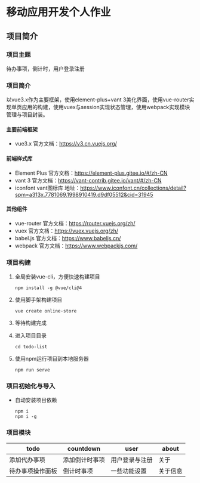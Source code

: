 # 移动应用开发个人作业

## 项目简介

### 项目主题

待办事项，倒计时，用户登录注册

### 项目简介

以vue3.x作为主要框架，使用element-plus+vant 3美化界面，使用vue-router实现单页应用的构建，使用vuex与session实现状态管理，使用webpack实现模块管理与项目封装。

#### 主要前端框架

- vue3.x 官方文档：https://v3.cn.vuejs.org/

#### 前端样式库

- Element Plus 官方文档：https://element-plus.gitee.io/#/zh-CN
- vant 3 官方文档：https://vant-contrib.gitee.io/vant/#/zh-CN
- iconfont vant图标库 地址：https://www.iconfont.cn/collections/detail?spm=a313x.7781069.1998910419.d9df05512&cid=31945

#### 其他组件

- vue-router 官方文档：https://router.vuejs.org/zh/
- vuex 官方文档：https://vuex.vuejs.org/zh/
- babel.js 官方文档：https://www.babeljs.cn/
- webpack 官方文档：https://www.webpackjs.com/

### 项目构建

1. 全局安装vue-cli，方便快速构建项目

    ```shell
    npm install -g @vue/cli@4
    ```

2. 使用脚手架构建项目

    ```shell
    vue create online-store
    ```

4. 等待构建完成

5. 进入项目目录

    ```shell
    cd todo-list
    ```

6. 使用npm运行项目到本地服务器

    ```shell
    npm run serve
    ```

### 项目初始化与导入

- 自动安装项目依赖
   ```shell
   npm i
   npm i -g
   ```

### 项目模块

|todo|countdown|user|about|
|----|----|----|----|
|添加代办事项|添加倒计时事项|用户登录与注册|关于|
|待办事项操作面板|倒计时事项|一些功能设置|关于信息|